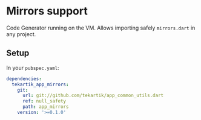 # Mirrors support

Code Generator running on the VM. Allows importing safely `mirrors.dart` in any project.

## Setup

In your `pubspec.yaml`:

```yaml
dependencies:
  tekartik_app_mirrors:
    git:
      url: git://github.com/tekartik/app_common_utils.dart
      ref: null_safety
      path: app_mirrors
    version: '>=0.1.0'
```
